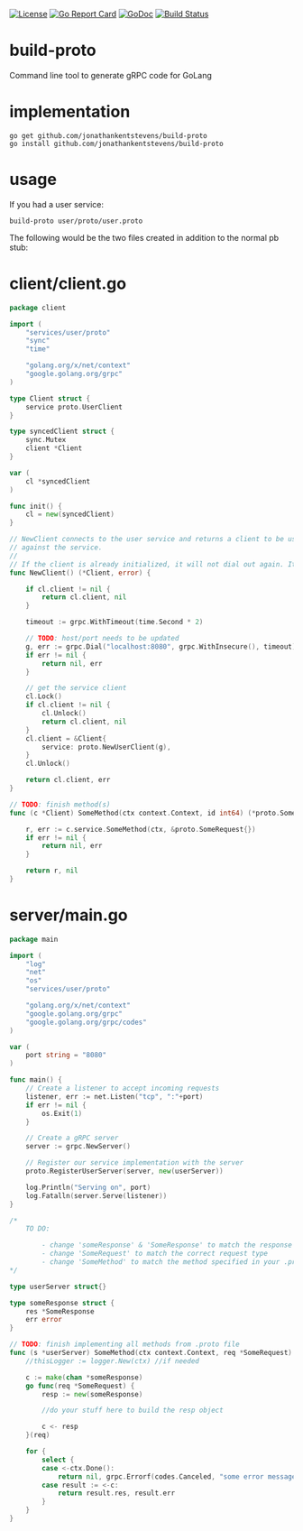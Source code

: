 [![License](http://img.shields.io/:license-gpl3-blue.svg)](http://www.gnu.org/licenses/gpl-3.0.html)
[![Go Report Card](https://goreportcard.com/badge/github.com/jonathankentstevens/build-proto)](https://goreportcard.com/report/github.com/jonathankentstevens/build-proto)
[![GoDoc](https://godoc.org/github.com/jonathankentstevens/build-proto?status.svg)](https://godoc.org/github.com/jonathankentstevens/build-proto)
[![Build Status](https://travis-ci.org/jonathankentstevens/build-proto.svg?branch=master)](https://travis-ci.org/jonathankentstevens/build-proto)

# build-proto

Command line tool to generate gRPC code for GoLang

# implementation
    go get github.com/jonathankentstevens/build-proto
	go install github.com/jonathankentstevens/build-proto
	
# usage

If you had a user service:
```
build-proto user/proto/user.proto
```

The following would be the two files created in addition to the normal pb stub:

# client/client.go

```go
package client

import (
	"services/user/proto"
	"sync"
	"time"

	"golang.org/x/net/context"
	"google.golang.org/grpc"
)

type Client struct {
	service proto.UserClient
}

type syncedClient struct {
	sync.Mutex
	client *Client
}

var (
	cl *syncedClient
)

func init() {
	cl = new(syncedClient)
}

// NewClient connects to the user service and returns a client to be used for calling methods
// against the service.
//
// If the client is already initialized, it will not dial out again. It will just return the client.
func NewClient() (*Client, error) {

	if cl.client != nil {
		return cl.client, nil
	}

	timeout := grpc.WithTimeout(time.Second * 2)

	// TODO: host/port needs to be updated
	g, err := grpc.Dial("localhost:8080", grpc.WithInsecure(), timeout)
	if err != nil {
		return nil, err
	}

	// get the service client
	cl.Lock()
	if cl.client != nil {
		cl.Unlock()
		return cl.client, nil
	}
	cl.client = &Client{
		service: proto.NewUserClient(g),
	}
	cl.Unlock()

	return cl.client, err
}

// TODO: finish method(s)
func (c *Client) SomeMethod(ctx context.Context, id int64) (*proto.SomeResponse, error) {

	r, err := c.service.SomeMethod(ctx, &proto.SomeRequest{})
	if err != nil {
		return nil, err
	}

	return r, nil
}

```

# server/main.go

```go
package main

import (
	"log"
	"net"
	"os"
	"services/user/proto"

	"golang.org/x/net/context"
	"google.golang.org/grpc"
	"google.golang.org/grpc/codes"
)

var (
	port string = "8080"
)

func main() {
	// Create a listener to accept incoming requests
	listener, err := net.Listen("tcp", ":"+port)
	if err != nil {
		os.Exit(1)
	}

	// Create a gRPC server
	server := grpc.NewServer()

	// Register our service implementation with the server
	proto.RegisterUserServer(server, new(userServer))

	log.Println("Serving on", port)
	log.Fatalln(server.Serve(listener))
}

/*
	TO DO:

		- change 'someResponse' & 'SomeResponse' to match the response type
		- change 'SomeRequest' to match the correct request type
		- change 'SomeMethod' to match the method specified in your .proto file
*/

type userServer struct{}

type someResponse struct {
	res *SomeResponse
	err error
}

// TODO: finish implementing all methods from .proto file
func (s *userServer) SomeMethod(ctx context.Context, req *SomeRequest) (*SomeResponse, error) {
	//thisLogger := logger.New(ctx) //if needed

	c := make(chan *someResponse)
	go func(req *SomeRequest) {
		resp := new(someResponse)

		//do your stuff here to build the resp object

		c <- resp
	}(req)

	for {
		select {
		case <-ctx.Done():
			return nil, grpc.Errorf(codes.Canceled, "some error message")
		case result := <-c:
			return result.res, result.err
		}
	}
}

```